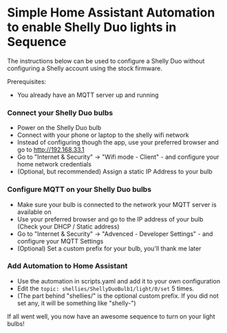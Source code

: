 # Simple Home Assistant Automation to enable Shelly Duo lights in Sequence
The instructions below can be used to configure a Shelly Duo without configuring a Shelly account using the stock firmware. 

Prerequisites:
- You already have an MQTT server up and running

### Connect your Shelly Duo bulbs

  - Power on the Shelly Duo bulb
  - Connect with your phone or laptop to the shelly wifi network
  - Instead of configuring though the app, use your preferred browser and go to http://192.168.33.1
  - Go to "Internet & Security" -> "Wifi mode - Client" - and configure your home network credentials
  - (Optional, but recommended) Assign a static IP Address to your bulb

### Configure MQTT on your Shelly Duo bulbs

  - Make sure your bulb is connected to the network your MQTT server is available on
  - Use your preferred browser and go to the IP address of your bulb (Check your DHCP / Static address)
  - Go to "Internet & Security" -> "Advenced - Developer Settings" - and configure your MQTT Settings
  - (Optional) Set a custom prefix for your bulb, you'll thank me later
 
### Add Automation to Home Assistant
- Use the automation in scripts.yaml and add it to your own configuration
- Edit the ``` topic: shellies/ShellyDuoBulb1/light/0/set ``` 5 times. 
- (The part behind "shellies/" is the optional custom prefix. If you did not set any, it will be something like "shelly-<deviceid>")

If all went well, you now have an awesome sequence to turn on your light bulbs!
